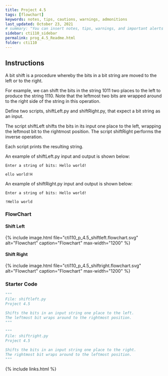 ```yaml
---
title: Project 4.5
tags: [flowchart]
keywords: notes, tips, cautions, warnings, admonitions
last_updated: October 23, 2021
# summary: "You can insert notes, tips, warnings, and important alerts in your content. These notes are stored as shortcodes made available through the linksrefs.hmtl include."
sidebar: cti110_sidebar
permalink: prog_4.5_Readme.html
folder: cti110
---
```


## Instructions

A bit shift is a procedure whereby the bits in a bit string are moved to the left or to the right.

For example, we can shift the bits in the string 1011 two places to the left to produce the string 1110. Note that the leftmost two bits are wrapped around to the right side of the string in this operation.

Define two scripts, shiftLeft.py and shiftRight.py, that expect a bit string as an input.

The script shiftLeft shifts the bits in its input one place to the left, wrapping the leftmost bit to the rightmost position.
The script shiftRight performs the inverse operation.

Each script prints the resulting string.

An example of shiftLeft.py input and output is shown below:

```text
Enter a string of bits: Hello world!

ello world!H
```

An example of shiftRight.py input and output is shown below:

```text
Enter a string of bits: Hello world!

!Hello world
```

### FlowChart

#### Shift Left

{% include image.html file="cti110_p_4.5_shiftleft.flowchart.svg" alt="Flowchart" caption="Flowchart" max-width="1200" %}

#### Shift Right

{% include image.html file="cti110_p_4.5_shiftright.flowchart.svg" alt="Flowchart" caption="Flowchart" max-width="1200" %}

### Starter Code

```python
"""
File: shiftleft.py
Project 4.5

Shifts the bits in an input string one place to the left.
The leftmost bit wraps around to the rightmost position.
"""

```

```python
"""
File: shiftright.py
Project 4.5

Shifts the bits in an input string one place to the right.
The rightmost bit wraps around to the leftmost position.
"""

```

{% include links.html %}
